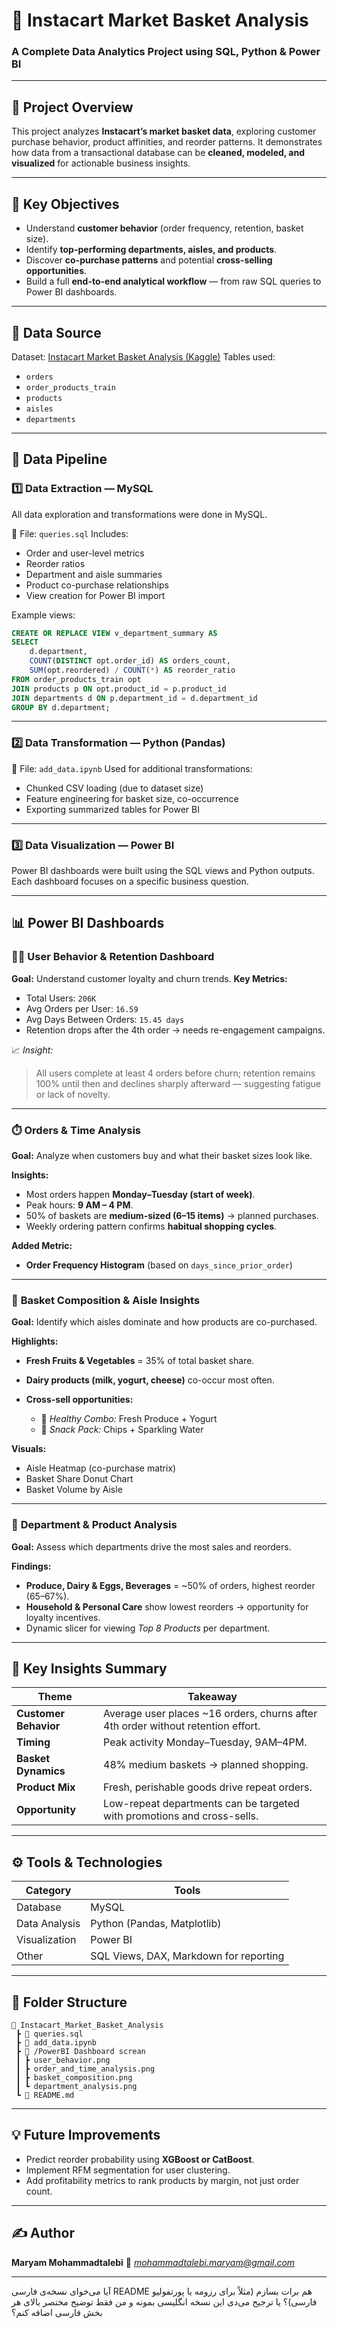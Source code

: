 # 🛒 Instacart Market Basket Analysis

### A Complete Data Analytics Project using SQL, Python & Power BI

---

## 📌 Project Overview

This project analyzes **Instacart’s market basket data**, exploring customer purchase behavior, product affinities, and reorder patterns.
It demonstrates how data from a transactional database can be **cleaned, modeled, and visualized** for actionable business insights.

---

## 🧠 Key Objectives

* Understand **customer behavior** (order frequency, retention, basket size).
* Identify **top-performing departments, aisles, and products**.
* Discover **co-purchase patterns** and potential **cross-selling opportunities**.
* Build a full **end-to-end analytical workflow** — from raw SQL queries to Power BI dashboards.

---

## 🧩 Data Source

Dataset: [Instacart Market Basket Analysis (Kaggle)](https://www.kaggle.com/psparks/instacart-market-basket-analysis)
Tables used:

* `orders`
* `order_products_train`
* `products`
* `aisles`
* `departments`

---

## 🧱 Data Pipeline

### 1️⃣ **Data Extraction — MySQL**

All data exploration and transformations were done in MySQL.

📄 File: `queries.sql`
Includes:

* Order and user-level metrics
* Reorder ratios
* Department and aisle summaries
* Product co-purchase relationships
* View creation for Power BI import

Example views:

```sql
CREATE OR REPLACE VIEW v_department_summary AS
SELECT 
    d.department,
    COUNT(DISTINCT opt.order_id) AS orders_count,
    SUM(opt.reordered) / COUNT(*) AS reorder_ratio
FROM order_products_train opt
JOIN products p ON opt.product_id = p.product_id
JOIN departments d ON p.department_id = d.department_id
GROUP BY d.department;
```

---

### 2️⃣ **Data Transformation — Python (Pandas)**

📄 File: `add_data.ipynb`
Used for additional transformations:

* Chunked CSV loading (due to dataset size)
* Feature engineering for basket size, co-occurrence
* Exporting summarized tables for Power BI

---

### 3️⃣ **Data Visualization — Power BI**

Power BI dashboards were built using the SQL views and Python outputs.
Each dashboard focuses on a specific business question.

---

## 📊 Power BI Dashboards

### 🧍‍♀️ **User Behavior & Retention Dashboard**

**Goal:** Understand customer loyalty and churn trends.
**Key Metrics:**

* Total Users: `206K`
* Avg Orders per User: `16.59`
* Avg Days Between Orders: `15.45 days`
* Retention drops after the 4th order → needs re-engagement campaigns.

📈 *Insight:*

> All users complete at least 4 orders before churn; retention remains 100% until then and declines sharply afterward — suggesting fatigue or lack of novelty.

---

### ⏱️ **Orders & Time Analysis**

**Goal:** Analyze when customers buy and what their basket sizes look like.

**Insights:**

* Most orders happen **Monday–Tuesday (start of week)**.
* Peak hours: **9 AM – 4 PM**.
* 50% of baskets are **medium-sized (6–15 items)** → planned purchases.
* Weekly ordering pattern confirms **habitual shopping cycles**.

**Added Metric:**

* **Order Frequency Histogram** (based on `days_since_prior_order`)

---

### 🧺 **Basket Composition & Aisle Insights**

**Goal:** Identify which aisles dominate and how products are co-purchased.

**Highlights:**

* **Fresh Fruits & Vegetables** = 35% of total basket share.
* **Dairy products (milk, yogurt, cheese)** co-occur most often.
* **Cross-sell opportunities:**

  * 🥗 *Healthy Combo:* Fresh Produce + Yogurt
  * 🍿 *Snack Pack:* Chips + Sparkling Water

**Visuals:**

* Aisle Heatmap (co-purchase matrix)
* Basket Share Donut Chart
* Basket Volume by Aisle

---

### 🏬 **Department & Product Analysis**

**Goal:** Assess which departments drive the most sales and reorders.

**Findings:**

* **Produce, Dairy & Eggs, Beverages** = ~50% of orders, highest reorder (65–67%).
* **Household & Personal Care** show lowest reorders → opportunity for loyalty incentives.
* Dynamic slicer for viewing *Top 8 Products* per department.

---

## 🧩 Key Insights Summary

| Theme                 | Takeaway                                                                         |
| --------------------- | -------------------------------------------------------------------------------- |
| **Customer Behavior** | Average user places ~16 orders, churns after 4th order without retention effort. |
| **Timing**            | Peak activity Monday–Tuesday, 9AM–4PM.                                           |
| **Basket Dynamics**   | 48% medium baskets → planned shopping.                                           |
| **Product Mix**       | Fresh, perishable goods drive repeat orders.                                     |
| **Opportunity**       | Low-repeat departments can be targeted with promotions and cross-sells.          |

---

## ⚙️ Tools & Technologies

| Category      | Tools                                  |
| ------------- | -------------------------------------- |
| Database      | MySQL                                  |
| Data Analysis | Python (Pandas, Matplotlib)            |
| Visualization | Power BI                               |
| Other         | SQL Views, DAX, Markdown for reporting |

---

## 🧾 Folder Structure

```
📂 Instacart_Market_Basket_Analysis
 ┣ 📜 queries.sql
 ┣ 📔 add_data.ipynb
 ┣ 📁 /PowerBI Dashboard screan
 ┃ ┣ user_behavior.png
 ┃ ┣ order_and_time_analysis.png
 ┃ ┣ basket_composition.png
 ┃ ┗ department_analysis.png
 ┗ 📄 README.md
```

---

## 💡 Future Improvements

* Predict reorder probability using **XGBoost or CatBoost**.
* Implement RFM segmentation for user clustering.
* Add profitability metrics to rank products by margin, not just order count.

---

## ✍️ Author

**Maryam Mohammadtalebi**
📧 *mohammadtalebi.maryam@gmail.com*


---

آیا می‌خوای نسخه‌ی فارسی README هم برات بسازم (مثلاً برای رزومه یا پورتفولیو فارسی)؟
یا ترجیح می‌دی این نسخه انگلیسی بمونه و من فقط توضیح مختصر بالای هر بخش فارسی اضافه کنم؟

